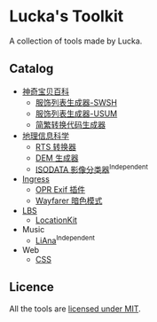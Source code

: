 # Lucka's Toolkit
A collection of tools made by Lucka.

## Catalog
- [神奇宝贝百科](/52Poké-Wiki/)
  - [服饰列表生成器-SWSH](/52Poké-Wiki/ClothTableGenerator-SWSH/)
  - [服饰列表生成器-USUM](/52Poké-Wiki/ClothTableGenerator-USUM/)
  - [简繁转换代码生成器](/52Poké-Wiki/ZhConvertGenerator/)
- [地理信息科学](/Geoinformatic/)
  - [RTS 转换器](/Geoinformatic/RTSConverter/)
  - [DEM 生成器](/Geoinformatic/DEMBuilder/)
  - [ISODATA 影像分类器](https://github.com/lucka-me/ISODATA-python)<sup>Independent</sup>
- [Ingress](/Ingress/)
  - [OPR Exif 插件](/Ingress/OPR-Exif-Viewer/)
  - [Wayfarer 暗色模式](/Ingress/Wayfarer-Dark-Mode/)
- [LBS](/LBS/)
  - [LocationKit](/LBS/LocationKit/)
- Music
  - [LiAna](https://github.com/lucka-me/LiAna)<sup>Independent</sup>
- Web
  - [CSS](/Web/CSS)

## Licence
All the tools are [licensed under MIT](/LICENSE).
